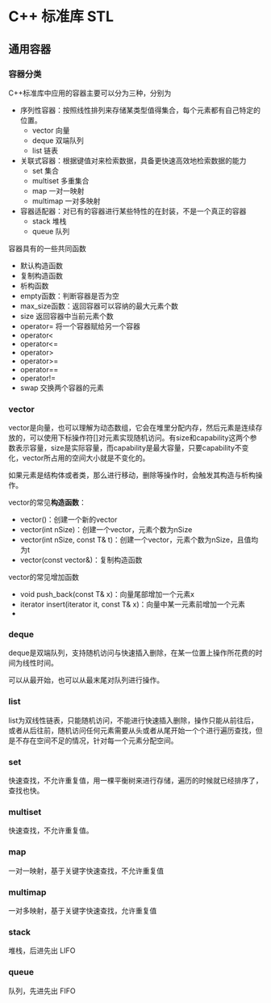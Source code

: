 # C++ 标准库 STL

## 通用容器

### 容器分类

C++标准库中应用的容器主要可以分为三种，分别为

- 序列性容器：按照线性排列来存储某类型值得集合，每个元素都有自己特定的位置。
  - vector 向量
  - deque 双端队列
  - list 链表
- 关联式容器：根据键值对来检索数据，具备更快速高效地检索数据的能力
  - set 集合
  - multiset 多重集合
  - map 一对一映射
  - multimap 一对多映射
- 容器适配器：对已有的容器进行某些特性的在封装，不是一个真正的容器
  - stack 堆栈
  - queue 队列

容器具有的一些共同函数
- 默认构造函数
- 复制构造函数
- 析构函数
- empty函数：判断容器是否为空
- max_size函数：返回容器可以容纳的最大元素个数
- size 返回容器中当前元素个数
- operator= 将一个容器赋给另一个容器
- operator< 
- operator<=
- operator>
- operator>=
- operator==
- operator!=
- swap 交换两个容器的元素


### vector

vector是向量，也可以理解为动态数组，它会在堆里分配内存，然后元素是连续存放的，可以使用下标操作符[]对元素实现随机访问。有size和capability这两个参数表示容量，size是实际容量，而capability是最大容量，只要capability不变化，vector所占用的空间大小就是不变化的。

如果元素是结构体或者类，那么进行移动，删除等操作时，会触发其构造与析构操作。

vector的常见**构造函数**：

- vector()：创建一个新的vector
- vector(int nSize)：创建一个vector，元素个数为nSize
- vector(int nSize, const T& t)：创建一个vector，元素个数为nSize，且值均为t
- vector(const vector&)：复制构造函数

vector的常见增加函数

- void push_back(const T& x)：向量尾部增加一个元素x
- iterator insert(iterator it, const T& x)：向量中某一元素前增加一个元素
- 



### deque

deque是双端队列，支持随机访问与快速插入删除，在某一位置上操作所花费的时间为线性时间。

可以从最开始，也可以从最末尾对队列进行操作。

### list

list为双线性链表，只能随机访问，不能进行快速插入删除，操作只能从前往后，或者从后往前，随机访问任何元素需要从头或者从尾开始一个个进行遍历查找，但是不存在空间不足的情况，针对每一个元素分配空间。

### set

快速查找，不允许重复值，用一棵平衡树来进行存储，遍历的时候就已经排序了，查找也快。

### multiset

快速查找，不允许重复值。

### map

一对一映射，基于关键字快速查找，不允许重复值

### multimap

一对多映射，基于关键字快速查找，允许重复值

### stack

堆栈，后进先出 LIFO

### queue

队列，先进先出 FIFO